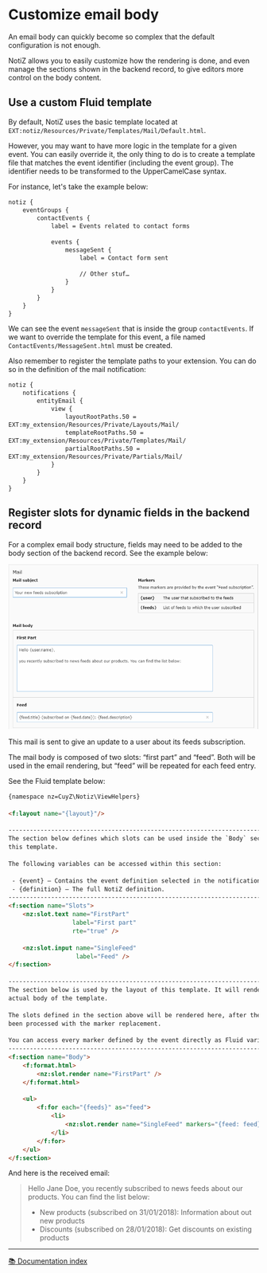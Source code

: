 # Customize email body

An email body can quickly become so complex that the default configuration is 
not enough.

NotiZ allows you to easily customize how the rendering is done, and even manage
the sections shown in the backend record, to give editors more control on the
body content.

## Use a custom Fluid template

By default, NotiZ uses the basic template located at 
`EXT:notiz/Resources/Private/Templates/Mail/Default.html`.

However, you may want to have more logic in the template for a given event. You 
can easily override it, the only thing to do is to create a template file that 
matches the event identifier (including the event group). The identifier needs 
to be transformed to the UpperCamelCase syntax.

For instance, let's take the example below:

```typoscript
notiz {
    eventGroups {
        contactEvents {
            label = Events related to contact forms

            events {
                messageSent {
                    label = Contact form sent

                    // Other stuf…
                }
            }
        }
    }
}
```

We can see the event `messageSent` that is inside the group `contactEvents`. If 
we want to override the template for this event, a file named 
`ContactEvents/MessageSent.html` must be created.

Also remember to register the template paths to your extension. You can do so in
the definition of the mail notification:

```typoscript
notiz {
    notifications {
        entityEmail {
            view {
                layoutRootPaths.50 = EXT:my_extension/Resources/Private/Layouts/Mail/
                templateRootPaths.50 = EXT:my_extension/Resources/Private/Templates/Mail/
                partialRootPaths.50 = EXT:my_extension/Resources/Private/Partials/Mail/
            }
        }
    }
}
```

## Register slots for dynamic fields in the backend record

For a complex email body structure, fields may need to be added to the body 
section of the backend record. See the example below:

![Slots example][slots-example]

This mail is sent to give an update to a user about its feeds subscription.

The mail body is composed of two slots: “first part” and “feed”. Both will be
used in the email rendering, but “feed” will be repeated for each feed entry.

See the Fluid template below:

```html
{namespace nz=CuyZ\Notiz\ViewHelpers}

<f:layout name="{layout}"/>

--------------------------------------------------------------------------------
The section below defines which slots can be used inside the `Body` section of
this template.

The following variables can be accessed within this section:

 - {event} – Contains the event definition selected in the notification.
 - {definition} – The full NotiZ definition.
--------------------------------------------------------------------------------
<f:section name="Slots">
    <nz:slot.text name="FirstPart"
                  label="First part"
                  rte="true" />

    <nz:slot.input name="SingleFeed"
                   label="Feed" />
</f:section>

--------------------------------------------------------------------------------
The section below is used by the layout of this template. It will render the
actual body of the template.

The slots defined in the section above will be rendered here, after they have
been processed with the marker replacement.

You can access every marker defined by the event directly as Fluid variables.
--------------------------------------------------------------------------------
<f:section name="Body">
    <f:format.html>
        <nz:slot.render name="FirstPart" />
    </f:format.html>

    <ul>
        <f:for each="{feeds}" as="feed">
            <li>
                <nz:slot.render name="SingleFeed" markers="{feed: feed}" />
            </li>
        </f:for>
    </ul>
</f:section>
```

And here is the received email:

> Hello Jane Doe, you recently subscribed to news feeds about our products. You 
  can find the list below:
>  * New products (subscribed on 31/01/2018): Information about out new products
>  * Discounts (subscribed on 28/01/2018): Get discounts on existing products

[slots-example]: /Documentation/Images/EmailNotification/email-slots.png

---

[:books: Documentation index](../../README.md)

